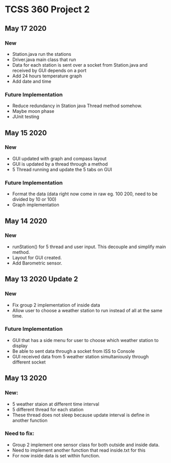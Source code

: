 # TCSS 360 Project 2

## May 17 2020

### New
* Station.java run the stations
* Driver.java main class that run
* Data for each station is sent over a socket from Station.java and received by GUI depends on a port
* Add 24 hours temperature graph
* Add date and time

### Future Implementation
* Reduce redundancy in Station java Thread method somehow.
* Maybe moon phase
* JUnit testing

## May 15 2020

### New
* GUI updated with graph and compass layout
* GUI is updated by a thread through a method
* 5 Thread running and update the 5 tabs on GUI

### Future Implementation
* Format the data (data right now come in raw eg. 100 200, need to be divided by 10 or 100)
* Graph implementation

## May 14 2020

### New
* runStation() for 5 thread and user input. This decouple and simplify main method.
* Layout for GUI created.
* Add Barometric sensor.

## May 13 2020 Update 2

### New
* Fix group 2 implementation of inside data
* Allow user to choose a weather station to run instead of all at the same time.

### Future Implementation
* GUI that has a side menu for user to choose which weather station to display
* Be able to sent data through a socket from ISS to Console
* GUI received data from 5 weather station simultaniously through different socket

## May 13 2020

### New:
* 5 weather staion at different time interval
* 5 different thread for each station
* These thread does not sleep because update interval is define in another function

### Need to fix:
* Group 2 implement one sensor class for both outside and inside data.
* Need to implement another function that read inside.txt for this
* For now inside data is set within function.
